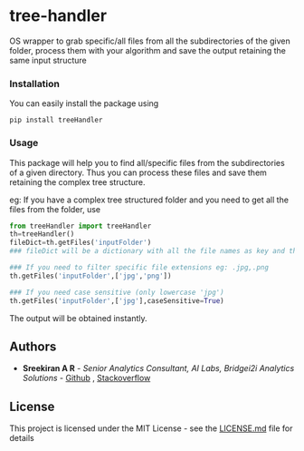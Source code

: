 # tree-handler

OS wrapper to grab specific/all files from all the subdirectories of the given folder, process
them with your algorithm and save the output retaining the same input structure


### Installation

You can easily install the package using

`pip install treeHandler`

### Usage
This package will help you to find all/specific files from the subdirectories of a given directory.
Thus you can process these files and save them retaining the complex tree structure.

eg:
If you have a complex tree structured folder and you need to get all the
files from the folder, use
```python
from treeHandler import treeHandler
th=treeHandler()
fileDict=th.getFiles('inputFolder')
### fileDict will be a dictionary with all the file names as key and their folder path as value

### If you need to filter specific file extensions eg: .jpg,.png
th.getFiles('inputFolder',['jpg','png'])

### If you need case sensitive (only lowercase 'jpg')
th.getFiles('inputFolder',['jpg'],caseSensitive=True)
```
The output will be obtained instantly.
## Authors

* **Sreekiran A R** - *Senior Analytics Consultant, AI Labs, Bridgei2i Analytics Solutions* -
 [Github](https://github.com/Sreekiranar) ,
[Stackoverflow](https://stackoverflow.com/users/9605907/sreekiran)

## License

This project is licensed under the MIT License - see the [LICENSE.md](LICENSE.md) file for details
